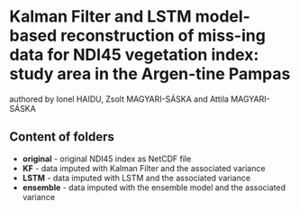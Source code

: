 # Kalman Filter and LSTM model-based reconstruction of miss-ing data for NDI45 vegetation index: study area in the Argen-tine Pampas
authored by Ionel HAIDU, Zsolt MAGYARI-SÁSKA and Attila MAGYARI-SÁSKA

## Content of folders
* **original** - original NDI45 index as NetCDF file
* **KF** - data imputed with Kalman Filter and the associated variance
* **LSTM** - data imputed with LSTM and the associated variance
* **ensemble** - data imputed with the ensemble model and the associated variance
